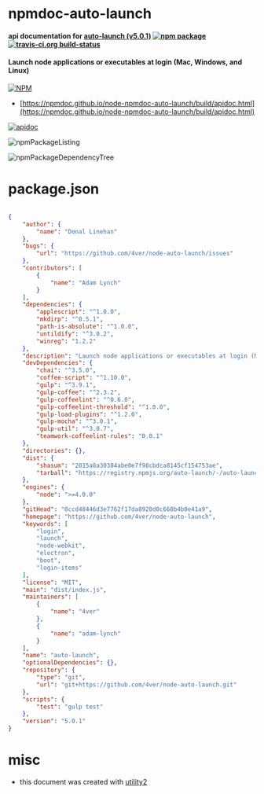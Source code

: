 # npmdoc-auto-launch

#### api documentation for  [auto-launch (v5.0.1)](https://github.com/4ver/node-auto-launch)  [![npm package](https://img.shields.io/npm/v/npmdoc-auto-launch.svg?style=flat-square)](https://www.npmjs.org/package/npmdoc-auto-launch) [![travis-ci.org build-status](https://api.travis-ci.org/npmdoc/node-npmdoc-auto-launch.svg)](https://travis-ci.org/npmdoc/node-npmdoc-auto-launch)

#### Launch node applications or executables at login (Mac, Windows, and Linux)

[![NPM](https://nodei.co/npm/auto-launch.png?downloads=true&downloadRank=true&stars=true)](https://www.npmjs.com/package/auto-launch)

- [https://npmdoc.github.io/node-npmdoc-auto-launch/build/apidoc.html](https://npmdoc.github.io/node-npmdoc-auto-launch/build/apidoc.html)

[![apidoc](https://npmdoc.github.io/node-npmdoc-auto-launch/build/screenCapture.buildCi.browser.%252Ftmp%252Fbuild%252Fapidoc.html.png)](https://npmdoc.github.io/node-npmdoc-auto-launch/build/apidoc.html)

![npmPackageListing](https://npmdoc.github.io/node-npmdoc-auto-launch/build/screenCapture.npmPackageListing.svg)

![npmPackageDependencyTree](https://npmdoc.github.io/node-npmdoc-auto-launch/build/screenCapture.npmPackageDependencyTree.svg)



# package.json

```json

{
    "author": {
        "name": "Donal Linehan"
    },
    "bugs": {
        "url": "https://github.com/4ver/node-auto-launch/issues"
    },
    "contributors": [
        {
            "name": "Adam Lynch"
        }
    ],
    "dependencies": {
        "applescript": "^1.0.0",
        "mkdirp": "^0.5.1",
        "path-is-absolute": "^1.0.0",
        "untildify": "^3.0.2",
        "winreg": "1.2.2"
    },
    "description": "Launch node applications or executables at login (Mac, Windows, and Linux)",
    "devDependencies": {
        "chai": "^3.5.0",
        "coffee-script": "^1.10.0",
        "gulp": "^3.9.1",
        "gulp-coffee": "^2.3.2",
        "gulp-coffeelint": "^0.6.0",
        "gulp-coffeelint-threshold": "^1.0.0",
        "gulp-load-plugins": "^1.2.0",
        "gulp-mocha": "^3.0.1",
        "gulp-util": "^3.0.7",
        "teamwork-coffeelint-rules": "0.0.1"
    },
    "directories": {},
    "dist": {
        "shasum": "2015a8a30384abe0e7f98cbdca8145cf154753ae",
        "tarball": "https://registry.npmjs.org/auto-launch/-/auto-launch-5.0.1.tgz"
    },
    "engines": {
        "node": ">=4.0.0"
    },
    "gitHead": "0ccd48446d3e7762f17da8920d0c660b4b0e41a9",
    "homepage": "https://github.com/4ver/node-auto-launch",
    "keywords": [
        "login",
        "launch",
        "node-webkit",
        "electron",
        "boot",
        "login-items"
    ],
    "license": "MIT",
    "main": "dist/index.js",
    "maintainers": [
        {
            "name": "4ver"
        },
        {
            "name": "adam-lynch"
        }
    ],
    "name": "auto-launch",
    "optionalDependencies": {},
    "repository": {
        "type": "git",
        "url": "git+https://github.com/4ver/node-auto-launch.git"
    },
    "scripts": {
        "test": "gulp test"
    },
    "version": "5.0.1"
}
```



# misc
- this document was created with [utility2](https://github.com/kaizhu256/node-utility2)
